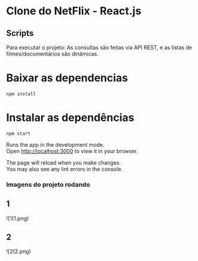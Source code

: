 # Clone do NetFlix - React.js


## Scripts

Para executar o projeto:
As consultas são feitas via API REST, e as listas de filmes/documentários são dinâmicas.

# Baixar as dependencias

`npm install`

# Instalar as dependências

`npm start`


Runs the app in the development mode.\
Open [http://localhost:3000](http://localhost:3000) to view it in your browser.

The page will reload when you make changes.\
You may also see any lint errors in the console.

### Imagens do projeto rodando

## 1

![1(1.png)

## 2

![2(2.png)
